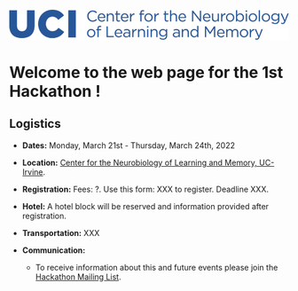 <a href="https://cnlm.uci.edu/herklotz/"><img alt="UCI Center for the Neurobiology of Learning and Memory" src="UCI_CNLM_Logo.png"></a>

# Welcome to the web page for the 1st Hackathon !

## Logistics

- **Dates:** Monday, March 21st - Thursday, March 24th, 2022

- **Location:** [Center for the Neurobiology of Learning and Memory, UC-Irvine](https://cnlm.uci.edu/directions/). 

- **Registration:** Fees: ?. Use this form: XXX to register. Deadline XXX.

- **Hotel:** A hotel block will be reserved and information provided after registration.

- **Transportation:** XXX 

- **Communication:**
  - To receive information about this and future events please join the [Hackathon Mailing List](https://groups.google.com/g/brain_straight_hackathon_announcements).

